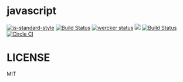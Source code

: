 # javascript

[![js-standard-style](https://img.shields.io/badge/code%20style-standard-brightgreen.svg?style=flat)](https://github.com/feross/standard) [![Build Status](https://travis-ci.org/9renpoto/javascript.svg?branch=master)](https://travis-ci.org/9renpoto/javascript) [![wercker status](https://app.wercker.com/status/711e8706f8150eea8498e5eff6a9fd17/s/master "wercker status")](https://app.wercker.com/project/bykey/711e8706f8150eea8498e5eff6a9fd17)
[![](https://magnum-ci.com/status/9ad1fc5e2d83700e9a43eafa8b880d7e.png)](https://magnum-ci.com/projects/3877)
[![Build Status](https://drone.io/github.com/9renpoto/javascript/status.png)](https://drone.io/github.com/9renpoto/javascript/latest) [![Circle CI](https://circleci.com/gh/9renpoto/javascript/tree/master.svg?style=svg&circle-token=5f62287b01e81aff034008cdfbf2a6c09f42a13b)](https://circleci.com/gh/9renpoto/javascript/tree/master)

# LICENSE

MIT
